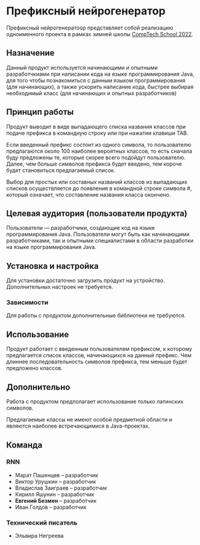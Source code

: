 # Префиксный нейрогенератор

Префиксный нейрогенератоор представляет собой реализацию одноименного проекта в рамках зимней школы [CompTech School 2022](https://comptechschool.com/).

<!-- // перечислить все папки репозитория (первого уровня) и что в них лежит -->

## Назначение

Данный продукт используется начинающими и опытными разработчкиами при написании кода на языке программирования Java, для того чтобы познакомиться с данным языком программирования (для начинающих), а также ускорить написание кода, быстрее выбирая необходимый класс (для начинающих и опытных разработчиков)

## Принцип работы

Продукт выводит в виде выпадающего списка названия классов при подаче префикса в командную строку или при нажатии клавиши TAB. 

Если введенный префикс состоит из одного символа, то пользователю предлагаются около 100 наиболее вероятных классов, то есть сначала буду предложены те, которые скорее всего подойдут пользователю. Далее, чем больше символов префикса будет введено, тем короче будет становиться предлагаемый список.

Выбор для простых или составных названий классов из выпадающих списков осуществляется до появления в командной строке символа #, который означает, что составление названия класса окончено.

## Целевая аудитория (пользователи продукта)

Пользователи — разработчики, создающие код на языке программирования Java. Пользователи могут быть как начинающими разработчиками, так и опытными специалистами в области разработки на языке программирования Java.

## Установка и настройка

Для установки достаточно загрузить продукт на устройство. Дополнительных настроек не требуется.

### Зависимости

Для работы с продуктом дополнительные библиотеки не требуются.

## Использование

Продукт работает с введенным пользователем префиксом, к которому предлагается список классов, начинающихся на данный префикс. Чем длиннее последовательность символов префикса, тем меньше будет предложено классов.

## Дополнительно

Работа с продуктом предполагает использование только латинских символов.

Предлагаемые классы не имеют особой предметной области и являются наиболее встречающимися в Java-проектах.

## Команда

### RNN

- Марат Пашенцев – разработчик
- Виктор Урушкин – разработчик
- Владислав Заиграев – разработчик
- Кирилл Яшунин – разработчик
- **Евгений Безмен** – разработчик
- Иван Голдов – разработчик

### Технический писатель

- Эльвира Негреева 
